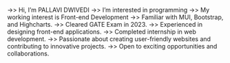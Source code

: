 ->> Hi, I’m PALLAVI DWIVEDI
->> I’m interested in programming
->> My working interest is Front-end Development
->> Familiar with MUI, Bootstrap, and Highcharts.
->> Cleared GATE Exam in 2023.
->> Experienced in designing front-end applications.
->> Completed internship in web development.
->> Passionate about creating user-friendly websites and contributing to innovative projects.
->> Open to exciting opportunities and collaborations.
